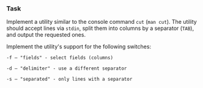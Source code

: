### Task

Implement a utility similar to the console command `cut` (`man cut`). The utility should accept lines via `stdin`, split them into columns by a separator (`TAB`), and output the requested ones.

Implement the utility's support for the following switches:

    -f — "fields" - select fields (columns)

    -d — "delimiter" - use a different separator

    -s — "separated" - only lines with a separator
